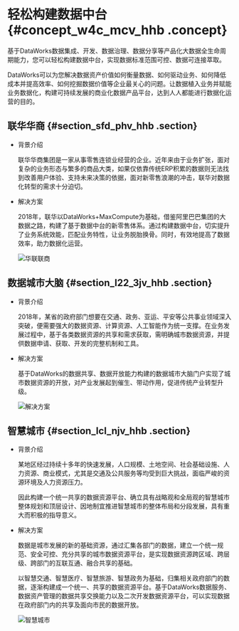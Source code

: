 # 轻松构建数据中台 {#concept_w4c_mcv_hhb .concept}

基于DataWorks数据集成、开发、数据治理、数据分享等产品化大数据全生命周期能力，您可以轻松构建数据中台，实现数据标准范围可控、数据可连接萃取。

DataWorks可以为您解决数据资产价值如何衡量数据、如何驱动业务、如何降低成本并提高效率、如何挖掘数据价值等企业最关心的问题。让数据植入业务并赋能业务数据化，构建可持续发展的商业化数据产品平台，达到人人都能进行数据化运营的目的。

## 联华华商 {#section_sfd_phv_hhb .section}

-   背景介绍

    联华华商集团是一家从事零售连锁业经营的企业。近年来由于业务扩张，面对复杂的业务形态与繁多的商品大类，如果仅依靠传统ERP积累的数据则无法找到改善用户体验、支持未来决策的依据，面对新零售浪潮的冲击，联华对数据化转型的需求十分迫切。

-   解决方案

    2018年，联华以DataWorks+MaxCompute为基础，借鉴阿里巴巴集团的大数据之路，构建了基于数据中台的新零售体系。通过构建数据中台，切实提升了业务系统效能，匹配业务特性，让业务脱胎换骨。同时，有效地提高了数据效率，助力数据化运营。

    ![华联联商](http://static-aliyun-doc.oss-cn-hangzhou.aliyuncs.com/assets/img/154586/156455713943374_zh-CN.jpg)


## 数据城市大脑 {#section_l22_3jv_hhb .section}

-   背景介绍

    2018年，某省的政府部门想要在交通、政务、亚运、平安等公共事业领域深入突破，便需要强大的数据资源、计算资源、人工智能作为统一支撑。在业务发展过程中，基于各类数据资源的共享和需求获取，需明确城市数据资源，并提供数据申请、获取、开发的完整机制和工具。

-   解决方案

    基于DataWorks的数据共享、数据开放能力构建的数据城市大脑门户实现了城市数据资源的开放，对产业发展起到催生、带动作用，促进传统产业转型升级。

    ![解决方案](http://static-aliyun-doc.oss-cn-hangzhou.aliyuncs.com/assets/img/154586/156455713943375_zh-CN.jpg)


## 智慧城市 {#section_lcl_njv_hhb .section}

-   背景介绍

    某地区经过持续十多年的快速发展，人口规模、土地空间、社会基础设施、人力资源、商业模式，尤其是交通及公共服务等均受到巨大挑战，面临严峻的资源环境及人力资源压力。

    因此构建一个统一共享的数据资源平台、确立具有战略观和全局观的智慧城市整体规划和顶层设计、因地制宜推进智慧城市的整体布局和分段发展，具有重大而积极的指导意义。

-   解决方案

    数据是城市发展的新的基础资源，通过汇集各部门的数据，建立一个统一规范、安全可控、充分共享的城市数据资源平台，是实现数据资源跨区域、跨层级、跨部门的互联互通、融合共享的基础。

    以智慧交通、智慧医疗、智慧旅游、智慧政务为基础，归集相关政府部门的数据，逐渐构建成一个统一、共享的数据资源平台。基于DataWorks数据服务、数据资产管理的数据共享交换能力以及二次开发数据资源平台，可以实现数据在政府部门内的共享及面向市民的数据开放。

    ![智慧城市](http://static-aliyun-doc.oss-cn-hangzhou.aliyuncs.com/assets/img/154586/156455714044569_zh-CN.jpg)


